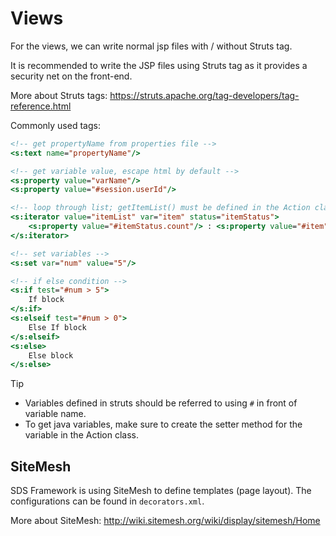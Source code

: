 # Views

For the views, we can write normal jsp files with / without Struts tag.

It is recommended to write the JSP files using Struts tag as it provides a security net on the front-end.

More about Struts tags: <https://struts.apache.org/tag-developers/tag-reference.html>

Commonly used tags:

```jsp
<!-- get propertyName from properties file -->
<s:text name="propertyName"/>

<!-- get variable value, escape html by default -->
<s:property value="varName"/>
<s:property value="#session.userId"/>

<!-- loop through list; getItemList() must be defined in the Action class -->
<s:iterator value="itemList" var="item" status="itemStatus">
	<s:property value="#itemStatus.count"/> : <s:property value="#item"/>
</s:iterator>

<!-- set variables -->
<s:set var="num" value="5"/>

<!-- if else condition -->
<s:if test="#num > 5">
	If block
</s:if>
<s:elseif test="#num > 0">
	Else If block
</s:elseif>
<s:else>
	Else block
</s:else>
```

> [!TIP]
> - Variables defined in struts should be referred to using `#` in front of variable name.
> - To get java variables, make sure to create the setter method for the variable in the Action class.

## SiteMesh

SDS Framework is using SiteMesh to define templates (page layout). The configurations can be found in `decorators.xml`.

More about SiteMesh: <http://wiki.sitemesh.org/wiki/display/sitemesh/Home>

